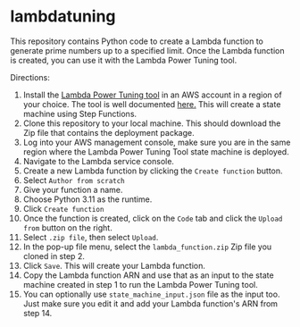 # lambdatuning

This repository contains Python code to create a Lambda function to generate prime numbers up to a specified limit. Once the Lambda function is created, you can use it with the Lambda Power Tuning tool.

Directions:
1. Install the [Lambda Power Tuning tool](https://serverlessrepo.aws.amazon.com/applications/arn:aws:serverlessrepo:us-east-1:451282441545:applications~aws-lambda-power-tuning) in an AWS account in a region of your choice. The tool is well documented [here.](https://github.com/alexcasalboni/aws-lambda-power-tuning/blob/master/README.md) This will create a state machine using Step Functions.
2. Clone this repository to your local machine. This should download the Zip file that contains the deployment package.
3. Log into your AWS management console, make sure you are in the same region where the Lambda Power Tuning Tool state machine is deployed.
4. Navigate to the Lambda service console.
5. Create a new Lambda function by clicking the `Create function` button.
6. Select `Author from scratch`
7. Give your function a name.
8. Choose Python 3.11 as the runtime.
9. Click `Create function`
10. Once the function is created, click on the `Code` tab and click the `Upload from` button on the right.
11. Select `.zip file`, then select `Upload`.
12. In the pop-up file menu, select the `lambda_function.zip` Zip file you cloned in step 2.
13. Click `Save`. This will create your Lambda function.
14. Copy the Lambda function ARN and use that as an input to the state machine created in step 1 to run the Lambda Power Tuning tool.
15. You can optionally use `state_machine_input.json` file as the input too. Just make sure you edit it and add your Lambda function's ARN from step 14.
